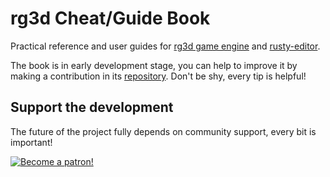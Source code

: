 # rg3d Cheat/Guide Book

Practical reference and user guides for [rg3d game engine](https://github.com/rg3dengine/rg3d) and
[rusty-editor](https://github.com/rg3dengine/rusty-editor).

The book is in early development stage, you can help to improve it by making a contribution in its
[repository](https://github.com/rg3d-book/rg3d-book.github.io). Don't be shy, every tip is helpful!

## Support the development

The future of the project fully depends on community support, every bit is important!

[![Become a patron!](https://c5.patreon.com/external/logo/become_a_patron_button.png)](https://www.patreon.com/mrdimas)
